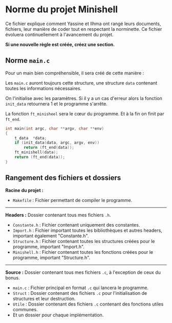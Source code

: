 # Norme du projet Minishell

Ce fichier explique comment Yassine et Ilhma ont rangé leurs documents, fichiers, leur manière de coder tout en respectant la norminette. Ce fichier évoluera continuellement à l'avancement du projet.

**Si une nouvelle règle est créée, créez une section.**

## Norme `main.c`

Pour un main bien compréhensible, il sera créé de cette manière :

Les `main.c` auront toujours cette structure, une structure `data` contenant toutes les informations nécessaires.

On l'initialise avec les paramètres. Si il y a un cas d'erreur alors la fonction `init_data` retournera 1 et le programme s'arrête.

La fonction `ft_minisheel` sera le cœur du programme. Et à la fin on finit par `ft_end`.
```c
int	main(int argc, char **argv, char **env)
{
	t_data	*data;
	if (init_data(data, argc, argv, env))
		return (ft_end(data));
	ft_minishell(data);
	return (ft_end(data));
}
```

## Rangement des fichiers et dossiers

**Racine du projet :**

- `Makefile` : Fichier permettant de compiler le programme.

---

**Headers :** Dossier contenant tous mes fichiers `.h`.

- `Constante.h` : Fichier contenant uniquement des constantes.
- `Import.h` : Fichier important toutes les bibliothèques et autres headers, important également "Constante.h".
- `Structure.h` : Fichier contenant toutes les structures créées pour le programme, important "Import.h".
- `Minishell.h` : Fichier contenant toutes les fonctions créées pour le programme, important "Structure.h".

---

**Source :** Dossier contenant tous mes fichiers `.c`, à l'exception de ceux du bonus.

- `main.c` : Fichier principal en format `.c` qui lancera le programme.
- `Struct` : Dossier contenant des fichiers `.c` pour l'initialisation de structures et leur destruction.
- `Utile` : Dossier contenant des fichiers `.c` contenant des fonctions utiles communes.
- Et un dossier pour chaque implémentation.